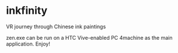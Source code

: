 # inkfinity
VR journey through Chinese ink paintings

zen.exe can be run on a HTC Vive-enabled PC 4machine as the main application. Enjoy!
